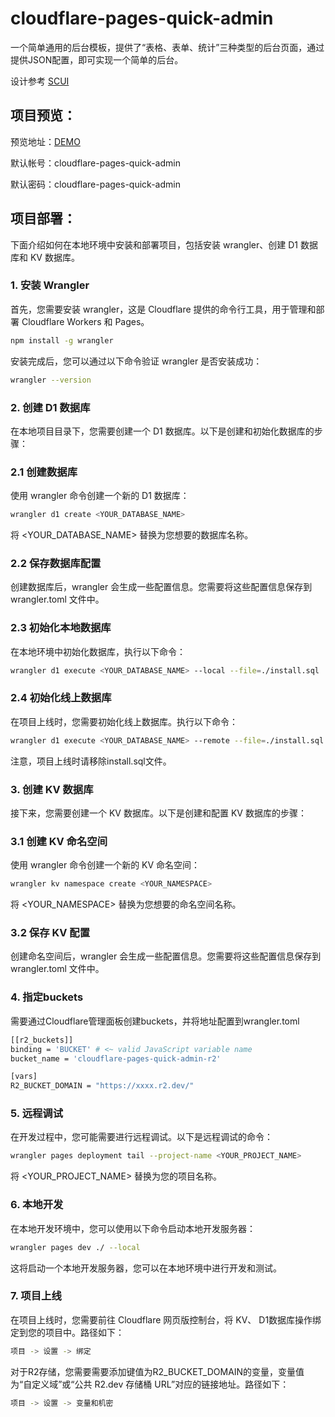 # cloudflare-pages-quick-admin

一个简单通用的后台模板，提供了“表格、表单、统计”三种类型的后台页面，通过提供JSON配置，即可实现一个简单的后台。

设计参考  [SCUI](https://gitee.com/lolicode/scui)

## 项目预览：
预览地址：[DEMO](https://cloudflare-pages-quick-admin.pages.dev/)

默认帐号：cloudflare-pages-quick-admin

默认密码：cloudflare-pages-quick-admin

## 项目部署：

下面介绍如何在本地环境中安装和部署项目，包括安装 wrangler、创建 D1 数据库和 KV 数据库。

### 1. 安装 Wrangler
首先，您需要安装 wrangler，这是 Cloudflare 提供的命令行工具，用于管理和部署 Cloudflare Workers 和 Pages。

```bash
npm install -g wrangler
```
安装完成后，您可以通过以下命令验证 wrangler 是否安装成功：

```bash
wrangler --version
```
### 2. 创建 D1 数据库
在本地项目目录下，您需要创建一个 D1 数据库。以下是创建和初始化数据库的步骤：

### 2.1 创建数据库
使用 wrangler 命令创建一个新的 D1 数据库：

```bash
wrangler d1 create <YOUR_DATABASE_NAME>
```
将 <YOUR_DATABASE_NAME> 替换为您想要的数据库名称。

### 2.2 保存数据库配置
创建数据库后，wrangler 会生成一些配置信息。您需要将这些配置信息保存到 wrangler.toml 文件中。

### 2.3 初始化本地数据库
在本地环境中初始化数据库，执行以下命令：

```bash
wrangler d1 execute <YOUR_DATABASE_NAME> --local --file=./install.sql
```
### 2.4 初始化线上数据库
在项目上线时，您需要初始化线上数据库。执行以下命令：

```bash
wrangler d1 execute <YOUR_DATABASE_NAME> --remote --file=./install.sql
```
注意，项目上线时请移除install.sql文件。

### 3. 创建 KV 数据库
接下来，您需要创建一个 KV 数据库。以下是创建和配置 KV 数据库的步骤：

### 3.1 创建 KV 命名空间
使用 wrangler 命令创建一个新的 KV 命名空间：

```bash
wrangler kv namespace create <YOUR_NAMESPACE>
```
将 <YOUR_NAMESPACE> 替换为您想要的命名空间名称。

### 3.2 保存 KV 配置
创建命名空间后，wrangler 会生成一些配置信息。您需要将这些配置信息保存到 wrangler.toml 文件中。

### 4. 指定buckets
需要通过Cloudflare管理面板创建buckets，并将地址配置到wrangler.toml
```bash
[[r2_buckets]]
binding = 'BUCKET' # <~ valid JavaScript variable name
bucket_name = 'cloudflare-pages-quick-admin-r2'

[vars]
R2_BUCKET_DOMAIN = "https://xxxx.r2.dev/"
```

### 5. 远程调试
在开发过程中，您可能需要进行远程调试。以下是远程调试的命令：

```bash
wrangler pages deployment tail --project-name <YOUR_PROJECT_NAME>
```
将 <YOUR_PROJECT_NAME> 替换为您的项目名称。

### 6. 本地开发
在本地开发环境中，您可以使用以下命令启动本地开发服务器：

```bash
wrangler pages dev ./ --local
```
这将启动一个本地开发服务器，您可以在本地环境中进行开发和测试。

### 7. 项目上线
在项目上线时，您需要前往 Cloudflare 网页版控制台，将 KV、 D1数据库操作绑定到您的项目中。路径如下：

```bash
项目 -> 设置 -> 绑定
```

对于R2存储，您需要需要添加键值为R2_BUCKET_DOMAIN的变量，变量值为“自定义域”或“公共 R2.dev 存储桶 URL”对应的链接地址。路径如下：
```bash
项目 -> 设置 -> 变量和机密
```